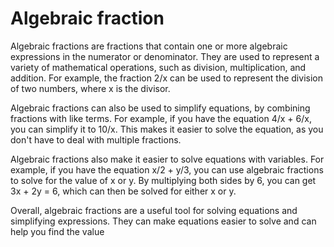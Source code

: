 # Algebraic fraction

Algebraic fractions are fractions that contain one or more algebraic expressions in the numerator or denominator. They are used to represent a variety of mathematical operations, such as division, multiplication, and addition. For example, the fraction 2/x can be used to represent the division of two numbers, where x is the divisor. 

Algebraic fractions can also be used to simplify equations, by combining fractions with like terms. For example, if you have the equation 4/x + 6/x, you can simplify it to 10/x. This makes it easier to solve the equation, as you don't have to deal with multiple fractions. 

Algebraic fractions also make it easier to solve equations with variables. For example, if you have the equation x/2 + y/3, you can use algebraic fractions to solve for the value of x or y. By multiplying both sides by 6, you can get 3x + 2y = 6, which can then be solved for either x or y. 

Overall, algebraic fractions are a useful tool for solving equations and simplifying expressions. They can make equations easier to solve and can help you find the value
